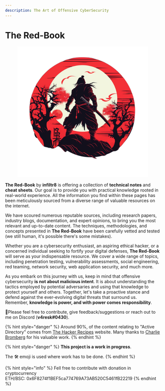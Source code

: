 ```yaml
---
description: The Art of Offensive CyberSecurity
---
```


# The Red-Book

<figure><img src=".gitbook/assets/v4resk_a_design_logo_in_dark_and_red_with_a_bushido_a509518b-b4fe-4d65-9c54-06ec53c9dbcd(1).png" alt=""><figcaption></figcaption></figure>

**The Red-Book** by **infiltr8** is offering a collection of **technical notes** and **cheat sheets**. Our goal is to provide you with practical knowledge rooted in real-world experience. All the information you find within these pages has been meticulously sourced from a diverse range of valuable resources on the internet.

We have scoured numerous reputable sources, including research papers, industry blogs, documentation, and expert opinions, to bring you the most relevant and up-to-date content. The techniques, methodologies, and concepts presented in **The Red-Book** have been carefully vetted and tested (we still human, it's possible there's some mistakes).

Whether you are a cybersecurity enthusiast, an aspiring ethical hacker, or a concerned individual seeking to fortify your digital defenses, **The Red-Book** will serve as your indispensable resource. We cover a wide range of topics, including penetration testing, vulnerability assessments, social engineering, red teaming, network security, web application security, and much more.

As you embark on this journey with us, keep in mind that offensive cybersecurity **is not about malicious intent**. It is about understanding the tactics employed by potential adversaries and using that knowledge to protect yourself and others. Together, let's take a proactive stance and defend against the ever-evolving digital threats that surround us. Remember, **knowledge is power, and with power comes responsibility**.

:tada:Please feel free to contribute, give feedback/suggestions or reach out to me on Discord (**v4resk#0430**).

{% hint style="danger" %}
Around 90%, of the content relating to "Active Directory" comes from [The Hacker Recipes](https://www.thehacker.recipes/) website. Many thanks to [Charlie Bromberg](https://twitter.com/\_nwodtuhs) for his valuable work.
{% endhint %}

{% hint style="danger" %}
**This project is a work in progress**.

The 🛠️ emoji is used where work has to be done.
{% endhint %}

{% hint style="info" %}
Fell free to contribute with donation in cryptocurrency\
ETH/BSC: 0x6F8274f1BEF5ca774769A73AB520C5461fB22219
{% endhint %}
